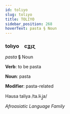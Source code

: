 ```yaml
---
id: tolıyo
slug: tolıyo
title: TOLIYO
sidebar_position: 268
hoverText: pasta § Noun
---
```


### tolıyo&emsp;<span kind="abugida">cʓȷɀ</span>

*pasta* **§** Noun

**Verb**: to be pasta

**Noun**: pasta

**Modifier**: pasta-related

Hausa taliya /ta.lɨ.j̰a/

*Afroasiatic Language Family*